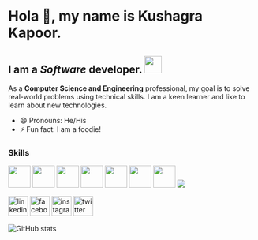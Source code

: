 # Hola 👋, my name is Kushagra Kapoor.

## I am a *Software* developer. <img src="https://img.icons8.com/color/50/000000/developer.png" height = "35"/>

As a **Computer Science and Engineering** professional, my goal is to solve real-world problems using technical skills. I am a keen learner and like to learn about new technologies.
- 😄 Pronouns: He/His 
- ⚡ Fun fact: I am a foodie! 

### Skills
<img src="https://img.icons8.com/color/50/000000/html-filetype.png" height = "45"/> <img src="https://img.icons8.com/color/64/000000/css3.png" height = "45"/>
<img src="https://img.icons8.com/color/50/000000/javascript.png" height = "45"/> <img src="https://img.icons8.com/color/48/000000/nodejs.png" height = "45"/> <img src="https://img.icons8.com/color/50/000000/react-native.png" height = "45"/> <img src="https://img.icons8.com/color/50/000000/java-coffee-cup-logo.png" height = "45"/> <img src="https://img.icons8.com/color/40/000000/c-plus-plus.png" height = "45"/> <img src="https://img.icons8.com/color/48/000000/python--v1.png"/>


[<img src='https://cdn.jsdelivr.net/npm/simple-icons@3.0.1/icons/linkedin.svg' alt='linkedin' height='40'>](https://www.linkedin.com/in/kushagra-kapoor25/)  [<img src='https://cdn.jsdelivr.net/npm/simple-icons@3.0.1/icons/facebook.svg' alt='facebook' height='40'>](https://www.facebook.com/kreator25)  [<img src='https://cdn.jsdelivr.net/npm/simple-icons@3.0.1/icons/instagram.svg' alt='instagram' height='40'>](https://www.instagram.com/kreator_25/?hl=en/)  [<img src='https://cdn.jsdelivr.net/npm/simple-icons@3.0.1/icons/twitter.svg' alt='twitter' height='40'>](https://twitter.com/Kreator_25) 


![GitHub stats](https://github-readme-stats.vercel.app/api?username=Kushagra-Kapoor25&show_icons=true&title_color=ffffff&icon_color=bb2acf&text_color=daf7dc&bg_color=191919)  
